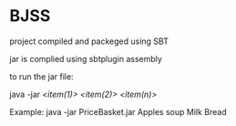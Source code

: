 # BJSS
project compiled and packeged using SBT

jar is complied using sbtplugin assembly

to run the jar file:

java -jar **<jar file>** *<item(1)>* *<item(2)>* *<item(n)>*

Example: java -jar PriceBasket.jar Apples soup Milk Bread